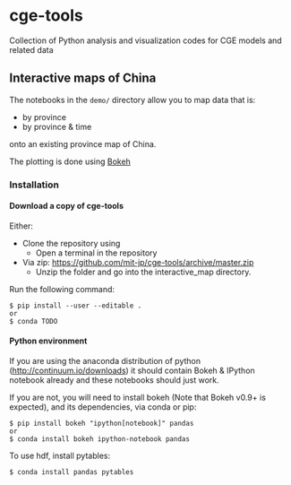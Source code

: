 # cge-tools
Collection of Python analysis and visualization codes for CGE models and related data

## Interactive maps of China

The notebooks in the `demo/` directory allow you to map data that is:
* by province
* by province & time

onto an existing province map of China.

The plotting is done using [Bokeh](http://bokeh.pydata.org/)

### Installation

#### Download a copy of cge-tools

Either:
- Clone the repository using 
  - Open a terminal in the repository
- Via zip: https://github.com/mit-jp/cge-tools/archive/master.zip
  - Unzip the folder and go into the interactive_map directory.

Run the following command:

    $ pip install --user --editable .
    or 
    $ conda TODO

#### Python environment

If you are using the anaconda distribution of python (http://continuum.io/downloads) it should contain Bokeh & IPython notebook already and these notebooks should just work.

If you are not, you will need to install bokeh (Note that Bokeh v0.9+ is expected), and its dependencies, via conda or pip:

    $ pip install bokeh "ipython[notebook]" pandas
    or
    $ conda install bokeh ipython-notebook pandas

To use hdf, install pytables:

    $ conda install pandas pytables

